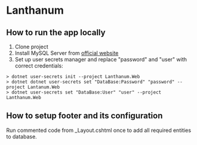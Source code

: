 # Lanthanum

## How to run the app locally
1. Clone project
2. Install MySQL Server from [official website](https://dev.mysql.com/downloads/mysql/ "MySQL")
3. Set up user secrets manager and replace "password" and "user" with correct credentials:
```dosini
> dotnet user-secrets init --project Lanthanum.Web
> dotnet dotnet user-secrets set "DataBase:Password" "password" --project Lantanum.Web
> dotnet user-secrets set "DataBase:User" "user" --project Lanthanum.Web
```
## How to setup footer and its configuration
Run commented code from _Layout.cshtml once to add all required entities to database.
